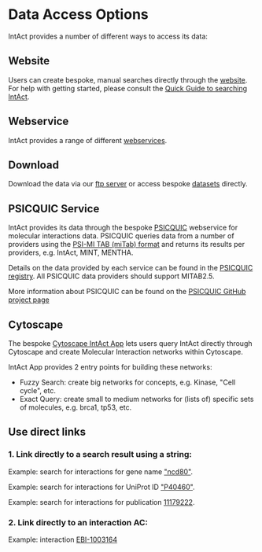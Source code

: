 # Data Access Options

IntAct provides a number of different ways to access its data:

## Website

Users can create bespoke, manual searches directly through the [website](https://www.ebi.ac.uk/intact). For help with getting started, please consult the [Quick Guide to searching IntAct](https://www.ebi.ac.uk/intact/documentation/user-guide#usage).

## Webservice

IntAct provides a range of different [webservices](https://www.ebi.ac.uk/intact/documentation/technical_corner#apis).

## Download

Download the data via our [ftp server](https://www.ebi.ac.uk/intact/download#ftp) or access bespoke [datasets](https://www.ebi.ac.uk/intact/download/datasets) directly.

## PSICQUIC Service

IntAct provides its data through the bespoke [PSICQUIC](http://www.ebi.ac.uk/Tools/webservices/psicquic/view/main.xhtml) webservice for molecular interactions data. PSICQUIC queries data from a number of providers using the [PSI-MI TAB (miTab) format](https://www.ebi.ac.uk/intact/documentation/user-guide#definitions_formats) and returns its results per providers, e.g. IntAct, MINT, MENTHA. 

Details on the data provided by each service can be found in the [PSICQUIC registry](http://www.ebi.ac.uk/Tools/webservices/psicquic/registry/registry?action=STATUS). All PSICQUIC data providers should support MITAB2.5.

More information about PSICQUIC can be found on the [PSICQUIC GitHub project page](https://psicquic.github.io/)

## Cytoscape

The bespoke [Cytoscape IntAct App](https://apps.cytoscape.org/apps/intactapp) lets users query IntAct directly through Cytoscape and create Molecular Interaction networks within Cytoscape.

IntAct App provides 2 entry points for building these networks:
- Fuzzy Search: create big networks for concepts, e.g. Kinase, "Cell cycle", etc.
- Exact Query: create small to medium networks for (lists of) specific sets of molecules, e.g. brca1, tp53, etc.

## Use direct links

### 1. Link directly to a search result using a string:

Example: search for interactions for gene name ["ncd80"](https://www.ebi.ac.uk/intact/search?query=Ndc80).

Example: search for interactions for UniProt ID ["P40460"](https://www.ebi.ac.uk/intact/search?query=P40460).

Example: search for interactions for publication [11179222](https://www.ebi.ac.uk/intact/search?query=11179222).

### 2. Link directly to an interaction AC:

Example: interaction [EBI-1003164](https://www.ebi.ac.uk/intact/details/interaction/EBI-1003164)
